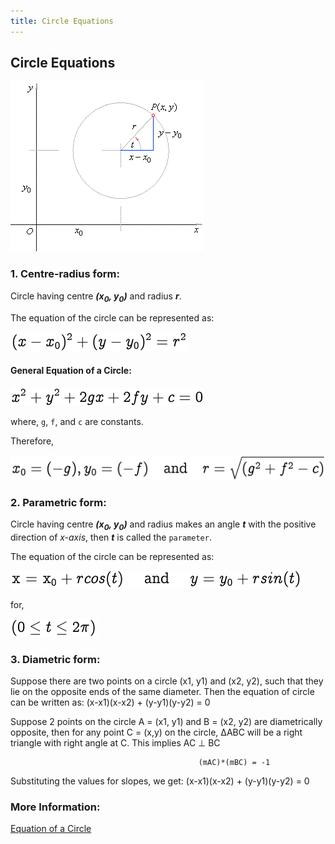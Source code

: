 ```yaml
---
title: Circle Equations
---
```

## Circle Equations

![Circle centered at (x0, y0) with radius r, a point P(x, y) on the circle, and angle t](https://raw.githubusercontent.com/pranabendra/articles/master/geometry/circle/circle_2.gif)

### 1. Centre-radius form:

Circle having centre <i><b>(x<sub>0</sub>, y<sub>0</sub>)</b></i> and radius <b><i>r</i></b>.

The equation of the circle can be represented as:

![(x-x0)^2 + (y-y0)^2 = r^2](https://raw.githubusercontent.com/pranabendra/articles/master/geometry/circle/circle_3.png)

#### General Equation of a Circle:

![x^2 + y^2 + 2gx + 2fy + c = 0](https://raw.githubusercontent.com/pranabendra/articles/master/geometry/circle/circle_6.png)

where, `g`, `f`, and `c` are constants.

Therefore,

![x0 = (-g), y0 = (-f), and r = square root of (g^2 + f^2 -c)](https://raw.githubusercontent.com/pranabendra/articles/master/geometry/circle/circle_9.png)

### 2. Parametric form:

Circle having centre <i><b>(x<sub>0</sub>, y<sub>0</sub>)</b></i> and radius makes an angle <b><i>t</i></b> with the positive direction of <i>x-axis</i>, then <b><i>t</i></b> is called the `parameter`.

The equation of the circle can be represented as:

![x = x0 + rcos(t), y = y0 + rsin(t)](https://raw.githubusercontent.com/pranabendra/articles/master/geometry/circle/circle_4.png)

for, 

![0<=t<= 2 pi](https://raw.githubusercontent.com/pranabendra/articles/master/geometry/circle/circle_5.png)

### 3. Diametric form:
Suppose there are two points on a circle (x1, y1) and (x2, y2), such that they lie on the opposite ends of the same diameter. Then the equation of circle can be written as:
                                 (x-x1)(x-x2) + (y-y1)(y-y2) = 0
                                 
Suppose 2 points on the circle A =  (x1, y1)  and  B = (x2, y2) are diametrically opposite, then for any point C = (x,y) on the circle, ΔABC will be a right triangle with right angle at C. This implies
                                                 AC ⊥ BC

                                              (mAC)*(mBC) = -1
                                              
Substituting the values for slopes, we get: (x-x1)(x-x2) + (y-y1)(y-y2) = 0

### More Information:
<a href = "http://mypages.valdosta.edu/alazari/math1111/Circle.html" target="_blank" rel="nofollow">Equation of a Circle</a>


